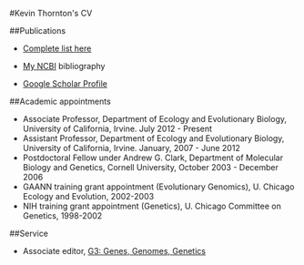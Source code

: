 #Kevin Thornton's CV

##Publications

* [Complete list here](pubs.html)

* [My NCBI](http://www.ncbi.nlm.nih.gov/sites/myncbi/kevin.thornton.1/bibliography/40322287/public/?sort=date&direction=descending) bibliography

* [Google Scholar Profile](http://scholar.google.com/citations?user=xUvEtFMAAAAJ&hl=en&oi=ao)

##Academic appointments

* Associate Professor, Department of Ecology and Evolutionary Biology, University of California, Irvine.  July 2012 - Present
* Assistant Professor, Department of Ecology and Evolutionary Biology, University of California, Irvine.  January, 2007 - June 2012
* Postdoctoral Fellow under Andrew G. Clark, Department of Molecular Biology and Genetics, Cornell University, October 2003 - December 2006
* GAANN training grant appointment (Evolutionary Genomics), U. Chicago Ecology and Evolution, 2002-2003
* NIH training grant appointment (Genetics), U. Chicago Committee on Genetics, 1998-2002

##Service

* Associate editor, [G3: Genes, Genomes, Genetics](http://www.g3journal.org)



